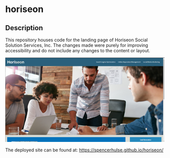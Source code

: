 # horiseon

## Description
This repository houses code for the landing page of Horiseon Social Solution Services, Inc. The changes made were purely for improving accessibility and do not include any changes to the content or layout.

![alt text](./assets/images/website-screenshot.png)

The deployed site can be found at:
https://spencerhulse.github.io/horiseon/